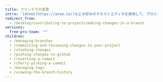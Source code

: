```yaml
---
title: ブランチでの変更
intro: '[Atom](https://atom.io/)などお好みのテキストエディタを使用して、プロジェクトに変更を加え、{% data variables.product.prodname_desktop %}を使って有意義なコミットをビジュアル化します。'
redirect_from:
  - /desktop/contributing-to-projects/making-changes-in-a-branch
versions:
  free-pro-team: '*'
children:
  - /managing-branches
  - /committing-and-reviewing-changes-to-your-project
  - /stashing-changes
  - /pushing-changes-to-github
  - /reverting-a-commit
  - /cherry-picking-a-commit
  - /managing-tags
  - /viewing-the-branch-history
---
```


